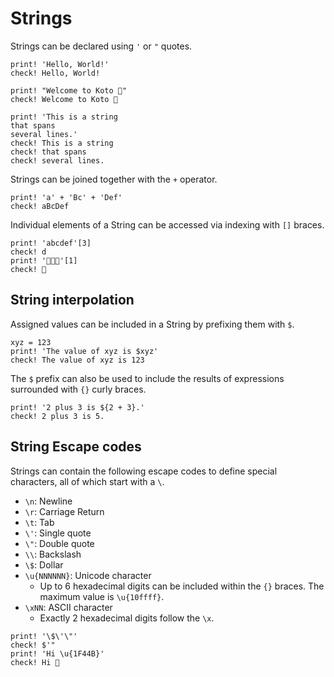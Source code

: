 # Strings

Strings can be declared using `'` or `"` quotes. 

```koto
print! 'Hello, World!'
check! Hello, World!

print! "Welcome to Koto 👋"
check! Welcome to Koto 👋

print! 'This is a string
that spans
several lines.'
check! This is a string
check! that spans
check! several lines.
```

Strings can be joined together with the `+` operator.

```koto
print! 'a' + 'Bc' + 'Def'
check! aBcDef
```

Individual elements of a String can be accessed via indexing with `[]` braces.

```koto
print! 'abcdef'[3]
check! d
print! '👋🥳😆'[1]
check! 🥳
```

## String interpolation

Assigned values can be included in a String by prefixing them with `$`.

```koto
xyz = 123
print! 'The value of xyz is $xyz'
check! The value of xyz is 123
```

The `$` prefix can also be used to include the results of expressions surrounded with `{}` curly braces.

```koto
print! '2 plus 3 is ${2 + 3}.'
check! 2 plus 3 is 5.
```

## String Escape codes

Strings can contain the following escape codes to define special characters,
all of which start with a `\`. 

- `\n`: Newline
- `\r`: Carriage Return
- `\t`: Tab
- `\'`: Single quote
- `\"`: Double quote
- `\\`: Backslash
- `\$`: Dollar
- `\u{NNNNNN}`: Unicode character
  - Up to 6 hexadecimal digits can be included within the `{}` braces.
    The maximum value is `\u{10ffff}`.
- `\xNN`: ASCII character
  - Exactly 2 hexadecimal digits follow the `\x`.

```koto
print! '\$\'\"'
check! $'"
print! 'Hi \u{1F44B}'
check! Hi 👋
```
